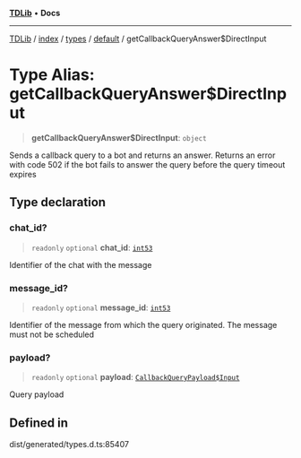 [**TDLib**](../../../../../../README.md) • **Docs**

***

[TDLib](../../../../../../modules.md) / [index](../../../../../README.md) / [types](../../../README.md) / [default](../README.md) / getCallbackQueryAnswer$DirectInput

# Type Alias: getCallbackQueryAnswer$DirectInput

> **getCallbackQueryAnswer$DirectInput**: `object`

Sends a callback query to a bot and returns an answer. Returns an error with code 502 if the bot fails to answer the query before the query timeout expires

## Type declaration

### chat\_id?

> `readonly` `optional` **chat\_id**: [`int53`](int53.md)

Identifier of the chat with the message

### message\_id?

> `readonly` `optional` **message\_id**: [`int53`](int53.md)

Identifier of the message from which the query originated. The message must not be scheduled

### payload?

> `readonly` `optional` **payload**: [`CallbackQueryPayload$Input`](CallbackQueryPayload$Input.md)

Query payload

## Defined in

dist/generated/types.d.ts:85407
